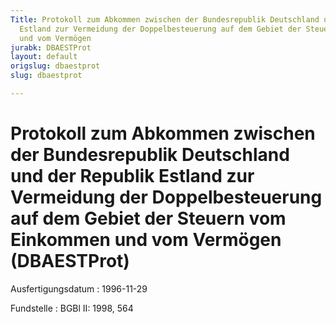 ```yaml
---
Title: Protokoll zum Abkommen zwischen der Bundesrepublik Deutschland und der Republik
  Estland zur Vermeidung der Doppelbesteuerung auf dem Gebiet der Steuern vom Einkommen
  und vom Vermögen
jurabk: DBAESTProt
layout: default
origslug: dbaestprot
slug: dbaestprot

---
```


# Protokoll zum Abkommen zwischen der Bundesrepublik Deutschland und der Republik Estland zur Vermeidung der Doppelbesteuerung auf dem Gebiet der Steuern vom Einkommen und vom Vermögen (DBAESTProt)

Ausfertigungsdatum
:   1996-11-29

Fundstelle
:   BGBl II: 1998, 564


